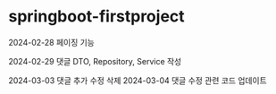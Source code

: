 # springboot-firstproject
2024-02-28 페이징 기능

2024-02-29 댓글 DTO, Repository, Service 작성

2024-03-03 댓글 추가 수정 삭제
2024-03-04 댓글 수정 관련 코드 업데이트
